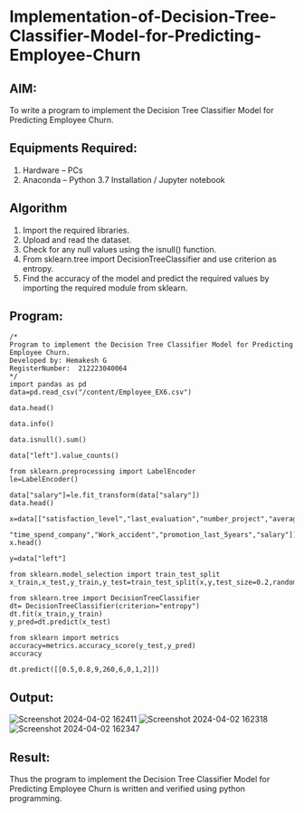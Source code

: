 # Implementation-of-Decision-Tree-Classifier-Model-for-Predicting-Employee-Churn

## AIM:
To write a program to implement the Decision Tree Classifier Model for Predicting Employee Churn.

## Equipments Required:
1. Hardware – PCs
2. Anaconda – Python 3.7 Installation / Jupyter notebook

## Algorithm
1. Import the required libraries.
2. Upload and read the dataset.
3. Check for any null values using the isnull() function.
4. From sklearn.tree import DecisionTreeClassifier and use criterion as entropy.
5. Find the accuracy of the model and predict the required values by importing the required module from sklearn.

## Program:
```
/*
Program to implement the Decision Tree Classifier Model for Predicting Employee Churn.
Developed by: Hemakesh G
RegisterNumber:  212223040064
*/
import pandas as pd
data=pd.read_csv("/content/Employee_EX6.csv")

data.head()

data.info()

data.isnull().sum()

data["left"].value_counts()

from sklearn.preprocessing import LabelEncoder
le=LabelEncoder()

data["salary"]=le.fit_transform(data["salary"])
data.head()

x=data[["satisfaction_level","last_evaluation","number_project","average_montly_hours",
        "time_spend_company","Work_accident","promotion_last_5years","salary"]]
x.head()

y=data["left"]

from sklearn.model_selection import train_test_split
x_train,x_test,y_train,y_test=train_test_split(x,y,test_size=0.2,random_state=100)

from sklearn.tree import DecisionTreeClassifier
dt= DecisionTreeClassifier(criterion="entropy")
dt.fit(x_train,y_train)
y_pred=dt.predict(x_test)

from sklearn import metrics
accuracy=metrics.accuracy_score(y_test,y_pred)
accuracy

dt.predict([[0.5,0.8,9,260,6,0,1,2]])
```

## Output:
![Screenshot 2024-04-02 162411](https://github.com/HEMAKESHG/Implementation-of-Decision-Tree-Classifier-Model-for-Predicting-Employee-Churn/assets/144870552/618a62bc-9c2c-4395-8bfe-7c4770ae8b08)
![Screenshot 2024-04-02 162318](https://github.com/HEMAKESHG/Implementation-of-Decision-Tree-Classifier-Model-for-Predicting-Employee-Churn/assets/144870552/62cccf9f-ba03-4aa9-b75d-bac1641e0711)
![Screenshot 2024-04-02 162347](https://github.com/HEMAKESHG/Implementation-of-Decision-Tree-Classifier-Model-for-Predicting-Employee-Churn/assets/144870552/e1946cfd-ef32-4233-ad0f-e4ccd6b5ee8e)


## Result:
Thus the program to implement the  Decision Tree Classifier Model for Predicting Employee Churn is written and verified using python programming.
